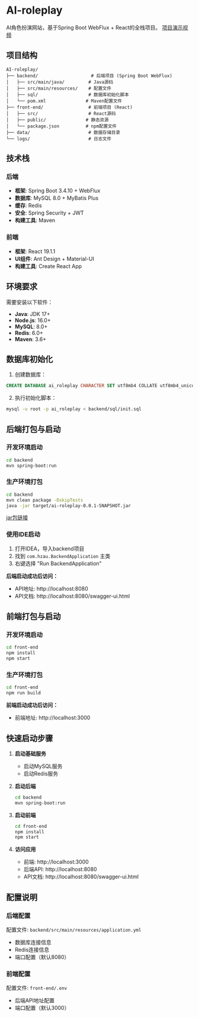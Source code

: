 # AI-roleplay

AI角色扮演网站，基于Spring Boot WebFlux + React的全栈项目。
[项目演示视频](https://pan.baidu.com/s/1wUzuLKdVm3tBta2M-pLDag?pwd=tf56)

## 项目结构

```
AI-roleplay/
├── backend/                    # 后端项目 (Spring Boot WebFlux)
│   ├── src/main/java/         # Java源码
│   ├── src/main/resources/    # 配置文件
│   ├── sql/                   # 数据库初始化脚本
│   └── pom.xml               # Maven配置文件
├── front-end/                 # 前端项目 (React)
│   ├── src/                   # React源码
│   ├── public/               # 静态资源
│   └── package.json          # npm配置文件
├── data/                      # 数据存储目录
└── logs/                      # 日志文件
```

## 技术栈

### 后端
- **框架**: Spring Boot 3.4.10 + WebFlux
- **数据库**: MySQL 8.0 + MyBatis Plus
- **缓存**: Redis
- **安全**: Spring Security + JWT
- **构建工具**: Maven

### 前端
- **框架**: React 19.1.1
- **UI组件**: Ant Design + Material-UI
- **构建工具**: Create React App

## 环境要求

需要安装以下软件：

- **Java**: JDK 17+
- **Node.js**: 16.0+
- **MySQL**: 8.0+
- **Redis**: 6.0+
- **Maven**: 3.6+

## 数据库初始化

1. 创建数据库：
```sql
CREATE DATABASE ai_roleplay CHARACTER SET utf8mb4 COLLATE utf8mb4_unicode_ci;
```

2. 执行初始化脚本：
```bash
mysql -u root -p ai_roleplay < backend/sql/init.sql
```

## 后端打包与启动

### 开发环境启动
```bash
cd backend
mvn spring-boot:run
```

### 生产环境打包
```bash
cd backend
mvn clean package -DskipTests
java -jar target/ai-roleplay-0.0.1-SNAPSHOT.jar
```

[jar包链接](https://pan.baidu.com/s/10Zdz5Odj6Uqwt8-cb6xRPQ?pwd=am1h)

### 使用IDE启动
1. 打开IDEA，导入backend项目
2. 找到 `com.hzau.BackendApplication` 主类
3. 右键选择 "Run BackendApplication"

**后端启动成功后访问：**
- API地址: http://localhost:8080
- API文档: http://localhost:8080/swagger-ui.html

## 前端打包与启动

### 开发环境启动
```bash
cd front-end
npm install
npm start
```

### 生产环境打包
```bash
cd front-end
npm run build
```

**前端启动成功后访问：**
- 前端地址: http://localhost:3000

## 快速启动步骤

1. **启动基础服务**
   - 启动MySQL服务
   - 启动Redis服务

2. **启动后端**
   ```bash
   cd backend
   mvn spring-boot:run
   ```

3. **启动前端**
   ```bash
   cd front-end
   npm install
   npm start
   ```

4. **访问应用**
   - 前端: http://localhost:3000
   - 后端API: http://localhost:8080
   - API文档: http://localhost:8080/swagger-ui.html

## 配置说明

### 后端配置
配置文件: `backend/src/main/resources/application.yml`
- 数据库连接信息
- Redis连接信息
- 端口配置（默认8080）

### 前端配置
配置文件: `front-end/.env`
- 后端API地址配置
- 端口配置（默认3000）